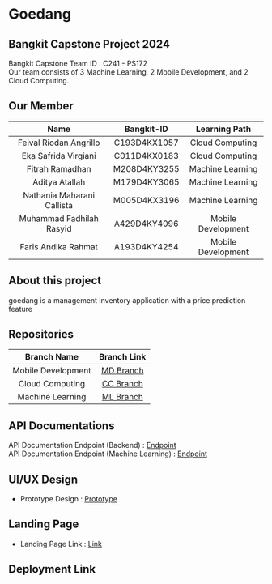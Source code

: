 # Goedang
## Bangkit Capstone Project 2024

Bangkit Capstone Team ID : C241 - PS172 <br>
Our team consists of 3 Machine Learning, 2 Mobile Development, and 2 Cloud Computing.

## Our Member

|              Name          | Bangkit-ID |   Learning Path    |        
| :------------------------: | :-----------: | :----------------: | 
| Feival Riodan Angrillo     | C193D4KX1057  |  Cloud Computing   |         
| Eka Safrida Virgiani       | C011D4KX0183  |  Cloud Computing   |         
| Fitrah Ramadhan            | M208D4KY3255  |  Machine Learning  |            
| Aditya Atallah             | M179D4KY3065  |  Machine Learning  |    
| Nathania Maharani Callista | M005D4KX3196  |  Machine Learning  |    
| Muhammad Fadhilah Rasyid   | A429D4KY4096  | Mobile Development | 
| Faris Andika Rahmat        | A193D4KY4254  | Mobile Development |  

## About this project

goedang is a management inventory application with a price prediction feature


## Repositories

|    Branch Name     |                                      Branch Link                                         |
| :----------------: | :--------------------------------------------------------------------------------------: |
| Mobile Development | [MD Branch](https://github.com/Bangkit-Capstone-C241-PS172-Team/Goedangapp) |
|  Cloud Computing   | [CC Branch](https://github.com/Bangkit-Capstone-C241-PS172-Team/goedang-api)      |
|  Machine Learning  | [ML Branch](https://github.com/Bangkit-Capstone-C241-PS172-Team/goedang-ml)       |

## API Documentations

API Documentation Endpoint (Backend) : [Endpoint](https://documenter.getpostman.com/view/34807104/2sA3XTdKat) <br>
API Documentation Endpoint (Machine Learning) : [Endpoint](https://documenter.getpostman.com/view/36443503/2sA3XV7KAt)

## UI/UX Design

- Prototype Design : [Prototype](https://www.figma.com/design/jdvI1ke4pqDMgD9Ha6EwSO/Goedang?node-id=0%3A1&t=TienFz5jucfNgAcq-1)

## Landing Page

- Landing Page Link : [Link](https://yellow-clam-911851.hostingersite.com/)

## Deployment Link
